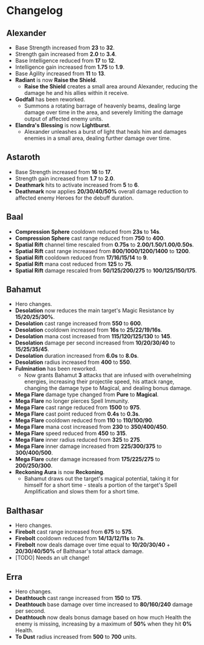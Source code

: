 # Changelog

## Alexander

* Base Strength increased from **23** to **32**.
* Strength gain increased from **2.0** to **3.4**.
* Base Intelligence reduced from **17** to **12**.
* Intelligence gain increased from **1.75** to **1.9**.
* Base Agility increased from **11** to **13**.
* **Radiant** is now **Raise the Shield**.
  * **Raise the Shield** creates a small area around Alexander, reducing the damage he and his allies within it receive.
* **Godfall** has been reworked.
  * Summons a rotating barrage of heavenly beams, dealing large damage over time in the area, and severely limiting the damage output of affected enemy units.
* **Elandra's Blessing** is now **Lightburst**.
  * Alexander unleashes a burst of light that heals him and damages enemies in a small area, dealing further damage over time.

## Astaroth

* Base Strength increased from **16** to **17**.
* Strength gain increased from **1.7** to **2.0**.
* **Deathmark** hits to activate increased from **5** to **6**.
* **Deathmark** now applies **20/30/40/50%** overall damage reduction to affected enemy Heroes for the debuff duration.

## Baal

* **Compression Sphere** cooldown reduced from **23s** to **14s**.
* **Compression Sphere** cast range reduced from **750** to **400**.
* **Spatial Rift** channel time rescaled from **0.75s** to **2.00/1.50/1.00/0.50s**.
* **Spatial Rift** cast range increased from **800/1000/1200/1400** to **1200**.
* **Spatial Rift** cooldown reduced from **17/16/15/14** to **9**.
* **Spatial Rift** mana cost reduced from **125** to **75**.
* **Spatial Rift** damage rescaled from **50/125/200/275** to **100/125/150/175**.

## Bahamut

* Hero changes.
* **Desolation** now reduces the main target's Magic Resistance by **15/20/25/30%**.
* **Desolation** cast range increased from **550** to **600**.
* **Desolation** cooldown increased from **16s** to **25/22/19/16s**.
* **Desolation** mana cost increased from **115/120/125/130** to **145**.
* **Desolation** damage per second increased from **10/20/30/40** to **15/25/35/45**.
* **Desolation** duration increased from **6.0s** to **8.0s**.
* **Desolation** radius increased from **400** to **550**.
* **Fulmination** has been reworked.
  * Now grants Bahamut **3** attacks that are infused with overwhelming energies, increasing their projectile speed, his attack range, changing the damage type to Magical, and dealing bonus damage.
* **Mega Flare** damage type changed from **Pure** to **Magical**.
* **Mega Flare** no longer pierces Spell Immunity.
* **Mega Flare** cast range reduced from **1500** to **975**.
* **Mega Flare** cast point reduced from **0.4s** to **0.3s**.
* **Mega Flare** cooldown reduced from **110** to **110/100/90**.
* **Mega Flare** mana cost increased from **230** to **350/400/450**.
* **Mega Flare** speed reduced from **450** to **315**.
* **Mega Flare** inner radius reduced from **325** to **275**.
* **Mega Flare** inner damage increased from **225/300/375** to **300/400/500**.
* **Mega Flare** outer damage increased from **175/225/275** to **200/250/300**.
* **Reckoning Aura** is now **Reckoning**.
  * Bahamut draws out the target's magical potential, taking it for himself for a short time - steals a portion of the target's Spell Amplification and slows them for a short time.

## Balthasar

* Hero changes.
* **Firebolt** cast range increased from **675** to **575**.
* **Firebolt** cooldown reduced from **14/13/12/11s** to **7s**.
* **Firebolt** now deals damage over time equal to **10/20/30/40** + **20/30/40/50%** of Balthasar's total attack damage.
* [TODO] Needs an ult change!

## Erra

* Hero changes.
* **Deathtouch** cast range increased from **150** to **175**.
* **Deathtouch** base damage over time increased to **80/160/240** damage per second.
* **Deathtouch** now deals bonus damage based on how much Health the enemy is missing, increasing by a maximum of **50%** when they hit **0%** Health.
* **To Dust** radius increased from **500** to **700** units.

